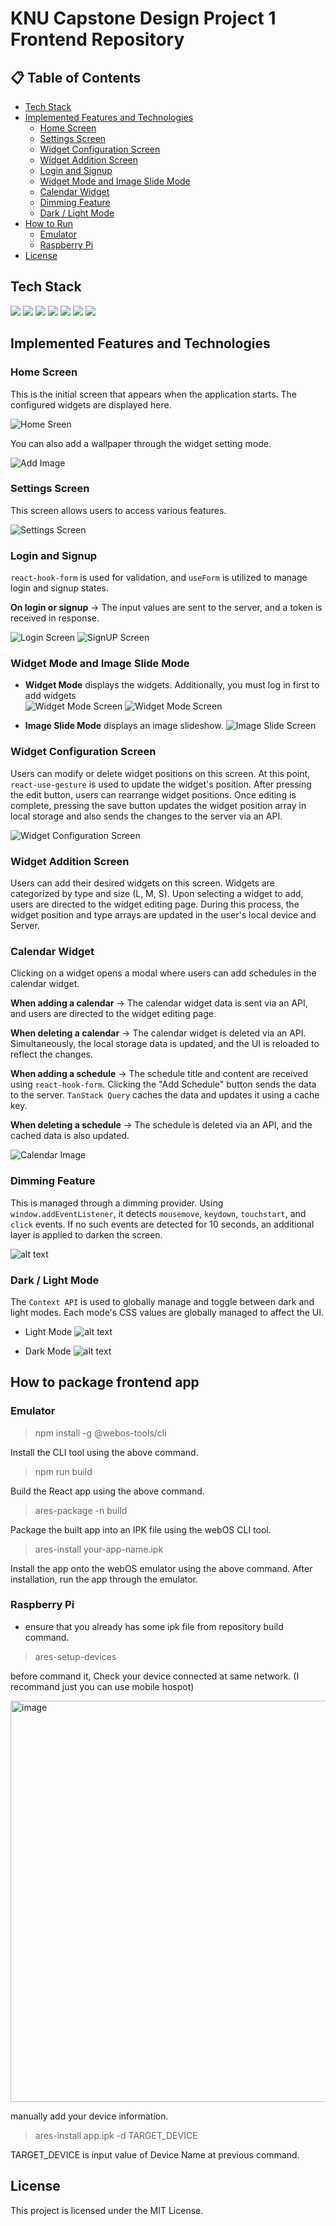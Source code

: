 # KNU Capstone Design Project 1 Frontend Repository

## 📋 Table of Contents
- [Tech Stack](#tech-stack)
- [Implemented Features and Technologies](#implemented-features-and-technologies)
  - [Home Screen](#home-screen)
  - [Settings Screen](#settings-screen)
  - [Widget Configuration Screen](#widget-configuration-screen)
  - [Widget Addition Screen](#widget-addition-screen)
  - [Login and Signup](#login-and-signup)
  - [Widget Mode and Image Slide Mode](#widget-mode-and-image-slide-mode)
  - [Calendar Widget](#calendar-widget)
  - [Dimming Feature](#dimming-feature)
  - [Dark / Light Mode](#dark--light-mode)
- [How to Run](#how-to-run)
  - [Emulator](#emulator)
  - [Raspberry Pi](#raspberry-pi)
- [License](#license)

## Tech Stack

<div>
<img src="https://img.shields.io/badge/React-61DAFB?style=for-the-badge&logo=React&logoColor=black">
<img src="https://img.shields.io/badge/Typescript-3178C6?style=for-the-badge&logo=Typescript&logoColor=white">
<img src="https://img.shields.io/badge/Emotion-black?style=for-the-badge&labelColor=white">
<img src="https://img.shields.io/badge/-TanStack%20Query-FF4154?style=for-the-badge&logo=react%20query&logoColor=white">
<img src="https://img.shields.io/badge/React%20Hook%20Form-%23EC5990.svg?style=for-the-badge&logo=reacthookform&logoColor=white">
<img src="https://img.shields.io/badge/✋ react use gesture-%23CC342D.svg?style=for-the-badge&logo=&logoColor=white">
<img src="https://img.shields.io/badge/webOS-a50034.svg?style=for-the-badge&logo=lg&logoColor=white">
<div/>

## Implemented Features and Technologies

### Home Screen

This is the initial screen that appears when the application starts. The configured widgets are displayed here.

![Home Sreen](/src/assets/docsImage/image-1.png)

You can also add a wallpaper through the widget setting mode.

![Add Image](/src/assets/docsImage/image-11.png)

### Settings Screen

This screen allows users to access various features.

![Settings Screen](/src/assets/docsImage/image-9.png)
### Login and Signup

`react-hook-form` is used for validation, and `useForm` is utilized to manage login and signup states.<br/>

**On login or signup** -> The input values are sent to the server, and a token is received in response.

![Login Screen](/src/assets/docsImage/image-3.png)
![SignUP Screen](/src/assets/docsImage/image-4.png)

### Widget Mode and Image Slide Mode

- **Widget Mode** displays the widgets. Additionally, you must log in first to add widgets <br/>
![Widget Mode Screen](/src/assets/docsImage/image-12.png)
![Widget Mode Screen](/src/assets/docsImage/image-13.png)

- **Image Slide Mode** displays an image slideshow.
![Image Slide Screen](/src/assets/docsImage/image-5.png)

### Widget Configuration Screen

Users can modify or delete widget positions on this screen. At this point, `react-use-gesture` is used to update the widget's position. After pressing the edit button, users can rearrange widget positions. Once editing is complete, pressing the save button updates the widget position array in local storage and also sends the changes to the server via an API.<br/>

![Widget Configuration Screen](/src/assets/docsImage/image-6.png)

### Widget Addition Screen

Users can add their desired widgets on this screen. Widgets are categorized by type and size (L, M, S). Upon selecting a widget to add, users are directed to the widget editing page. During this process, the widget position and type arrays are updated in the user's local device and Server.<br/>


### Calendar Widget

Clicking on a widget opens a modal where users can add schedules in the calendar widget.<br/>

**When adding a calendar** -> The calendar widget data is sent via an API, and users are directed to the widget editing page.<br/>

**When deleting a calendar** -> The calendar widget is deleted via an API. Simultaneously, the local storage data is updated, and the UI is reloaded to reflect the changes.<br/>

**When adding a schedule** -> The schedule title and content are received using `react-hook-form`. Clicking the "Add Schedule" button sends the data to the server. `TanStack Query` caches the data and updates it using a cache key.<br/>

**When deleting a schedule** -> The schedule is deleted via an API, and the cached data is also updated.<br/>

![Calendar Image](/src/assets/docsImage/image-7.png)

### Dimming Feature

This is managed through a dimming provider. Using `window.addEventListener`, it detects `mousemove`, `keydown`, `touchstart`, and `click` events. If no such events are detected for 10 seconds, an additional layer is applied to darken the screen.

![alt text](/src/assets/docsImage/image-8.png)

### Dark / Light Mode

The `Context API` is used to globally manage and toggle between dark and light modes. Each mode's CSS values are globally managed to affect the UI.

- Light Mode
![alt text](/src/assets/docsImage/image-9.png)

- Dark Mode
![alt text](/src/assets/docsImage/image-10.png)

## How to package frontend app

### Emulator

> npm install -g @webos-tools/cli

Install the CLI tool using the above command.

> npm run build

Build the React app using the above command.

> ares-package -n build

Package the built app into an IPK file using the webOS CLI tool.

> ares-install your-app-name.ipk

Install the app onto the webOS emulator using the above command. After installation, run the app through the emulator.

### Raspberry Pi

* ensure that you already has some ipk file from repository build command.

> ares-setup-devices

before command it, Check your device connected at same network. (I recommand just you can use mobile hospot)

<img width="642" alt="image" src="https://github.com/user-attachments/assets/812a4d48-75fb-431e-8b04-61f8c77c43b7">

manually add your device information.

> ares-install app.ipk -d TARGET_DEVICE

TARGET_DEVICE is input value of Device Name at previous command.

## License

This project is licensed under the MIT License.
